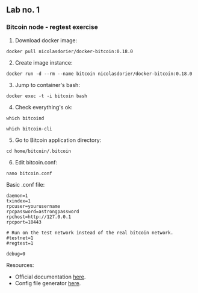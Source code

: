 ## Lab no. 1
### Bitcoin node - regtest exercise


1. Download docker image:
```console 
docker pull nicolasdorier/docker-bitcoin:0.18.0
```

2. Create image instance: 
```console 
docker run -d --rm --name bitcoin nicolasdorier/docker-bitcoin:0.18.0
```

3. Jump to container's bash:
```console 
docker exec -t -i bitcoin bash
```

4. Check everything's ok:
```console 
which bitcoind
```

```console 
which bitcoin-cli
```

5. Go to Bitcoin application directory:
```console 
cd home/bitcoin/.bitcoin
```

6. Edit bitcoin.conf:
```console 
nano bitcoin.conf
```

Basic .conf file:
```
daemon=1
txindex=1
rpcuser=yourusername
rpcpassword=astrongpassword
rpchost=http://127.0.0.1
rpcport=18443

# Run on the test network instead of the real bitcoin network.
#testnet=1
#regtest=1

debug=0
```


Resources:

* Official documentation [here](https://bitcoin.org/en/developer-examples).  
* Config file generator [here](https://jlopp.github.io/bitcoin-core-config-generator).
